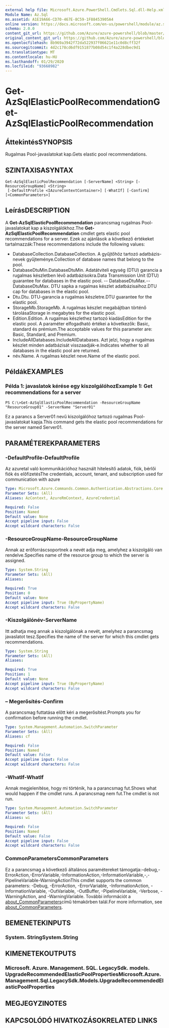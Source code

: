 ```yaml
---
external help file: Microsoft.Azure.PowerShell.Cmdlets.Sql.dll-Help.xml
Module Name: Az.Sql
ms.assetid: A1E19A66-CD70-467E-8C59-1F88453905A4
online version: https://docs.microsoft.com/en-us/powershell/module/az.sql/get-azsqlelasticpoolrecommendation
schema: 2.0.0
content_git_url: https://github.com/Azure/azure-powershell/blob/master/src/Sql/Sql/help/Get-AzSqlElasticPoolRecommendation.md
original_content_git_url: https://github.com/Azure/azure-powershell/blob/master/src/Sql/Sql/help/Get-AzSqlElasticPoolRecommendation.md
ms.openlocfilehash: 8b969a3942f72da522937f06621e11c0d8cff32f
ms.sourcegitcommit: 4d2c178cd6df9151877b08d54c1f4a228dbec9d1
ms.translationtype: MT
ms.contentlocale: hu-HU
ms.lasthandoff: 01/29/2020
ms.locfileid: "93668982"
---
```

# <span data-ttu-id="86204-101">Get-AzSqlElasticPoolRecommendation</span><span class="sxs-lookup"><span data-stu-id="86204-101">Get-AzSqlElasticPoolRecommendation</span></span>

## <span data-ttu-id="86204-102">Áttekintés</span><span class="sxs-lookup"><span data-stu-id="86204-102">SYNOPSIS</span></span>
<span data-ttu-id="86204-103">Rugalmas Pool-javaslatokat kap.</span><span class="sxs-lookup"><span data-stu-id="86204-103">Gets elastic pool recommendations.</span></span>

## <span data-ttu-id="86204-104">SZINTAXISA</span><span class="sxs-lookup"><span data-stu-id="86204-104">SYNTAX</span></span>

```
Get-AzSqlElasticPoolRecommendation [-ServerName] <String> [-ResourceGroupName] <String>
 [-DefaultProfile <IAzureContextContainer>] [-WhatIf] [-Confirm] [<CommonParameters>]
```

## <span data-ttu-id="86204-105">Leírás</span><span class="sxs-lookup"><span data-stu-id="86204-105">DESCRIPTION</span></span>
<span data-ttu-id="86204-106">A **Get-AzSqlElasticPoolRecommendation** parancsmag rugalmas Pool-javaslatokat kap a kiszolgálókhoz.</span><span class="sxs-lookup"><span data-stu-id="86204-106">The **Get-AzSqlElasticPoolRecommendation** cmdlet gets elastic pool recommendations for a server.</span></span>
<span data-ttu-id="86204-107">Ezek az ajánlások a következő értékeket tartalmazzák:</span><span class="sxs-lookup"><span data-stu-id="86204-107">These recommendations include the following values:</span></span>
- <span data-ttu-id="86204-108">DatabaseCollection.</span><span class="sxs-lookup"><span data-stu-id="86204-108">DatabaseCollection.</span></span> <span data-ttu-id="86204-109">A gyűjtőhöz tartozó adatbázis-nevek gyűjteménye.</span><span class="sxs-lookup"><span data-stu-id="86204-109">Collection of database names that belong to the pool.</span></span> 
- <span data-ttu-id="86204-110">DatabaseDtuMin.</span><span class="sxs-lookup"><span data-stu-id="86204-110">DatabaseDtuMin.</span></span> <span data-ttu-id="86204-111">Adatátviteli egység (DTU) garancia a rugalmas készletben lévő adatbázisokra.</span><span class="sxs-lookup"><span data-stu-id="86204-111">Data Transmission Unit (DTU) guarantee for databases in the elastic pool.</span></span> 
 <span data-ttu-id="86204-112">-- DatabaseDtuMax.</span><span class="sxs-lookup"><span data-stu-id="86204-112">-- DatabaseDtuMax.</span></span> <span data-ttu-id="86204-113">DTU sapka a rugalmas készlet adatbázisaihoz.</span><span class="sxs-lookup"><span data-stu-id="86204-113">DTU cap for databases in the elastic pool.</span></span> 
- <span data-ttu-id="86204-114">Dtu.</span><span class="sxs-lookup"><span data-stu-id="86204-114">Dtu.</span></span> <span data-ttu-id="86204-115">DTU-garancia a rugalmas készletre.</span><span class="sxs-lookup"><span data-stu-id="86204-115">DTU guarantee for the elastic pool.</span></span> 
- <span data-ttu-id="86204-116">StorageMb.</span><span class="sxs-lookup"><span data-stu-id="86204-116">StorageMb.</span></span> <span data-ttu-id="86204-117">A rugalmas készlet megabájtban történő tárolása</span><span class="sxs-lookup"><span data-stu-id="86204-117">Storage in megabytes for the elastic pool.</span></span> 
- <span data-ttu-id="86204-118">Edition.</span><span class="sxs-lookup"><span data-stu-id="86204-118">Edition.</span></span> <span data-ttu-id="86204-119">A rugalmas készlethez tartozó kiadás</span><span class="sxs-lookup"><span data-stu-id="86204-119">Edition for the elastic pool.</span></span> <span data-ttu-id="86204-120">A paraméter elfogadható értékei a következők: Basic, standard és prémium.</span><span class="sxs-lookup"><span data-stu-id="86204-120">The acceptable values for this parameter are: Basic, Standard, and Premium.</span></span> 
- <span data-ttu-id="86204-121">IncludeAllDatabases.</span><span class="sxs-lookup"><span data-stu-id="86204-121">IncludeAllDatabases.</span></span> <span data-ttu-id="86204-122">Azt jelzi, hogy a rugalmas készlet minden adatbázisát visszaadják-e.</span><span class="sxs-lookup"><span data-stu-id="86204-122">Indicates whether to all databases in the elastic pool are returned.</span></span> 
- <span data-ttu-id="86204-123">név.</span><span class="sxs-lookup"><span data-stu-id="86204-123">Name.</span></span> <span data-ttu-id="86204-124">A rugalmas készlet neve.</span><span class="sxs-lookup"><span data-stu-id="86204-124">Name of the elastic pool.</span></span>

## <span data-ttu-id="86204-125">Példák</span><span class="sxs-lookup"><span data-stu-id="86204-125">EXAMPLES</span></span>

### <span data-ttu-id="86204-126">Példa 1: javaslatok kérése egy kiszolgálóhoz</span><span class="sxs-lookup"><span data-stu-id="86204-126">Example 1: Get recommendations for a server</span></span>
```
PS C:\>Get-AzSqlElasticPoolRecommendation -ResourceGroupName "ResourceGroup01" -ServerName "Server01"
```

<span data-ttu-id="86204-127">Ez a parancs a Server01 nevű kiszolgálóhoz tartozó rugalmas Pool-javaslatokat kapja.</span><span class="sxs-lookup"><span data-stu-id="86204-127">This command gets the elastic pool recommendations for the server named Server01.</span></span>

## <span data-ttu-id="86204-128">PARAMÉTEREK</span><span class="sxs-lookup"><span data-stu-id="86204-128">PARAMETERS</span></span>

### <span data-ttu-id="86204-129">-DefaultProfile</span><span class="sxs-lookup"><span data-stu-id="86204-129">-DefaultProfile</span></span>
<span data-ttu-id="86204-130">Az azuretal való kommunikációhoz használt hitelesítő adatok, fiók, bérlői fiók és előfizetés</span><span class="sxs-lookup"><span data-stu-id="86204-130">The credentials, account, tenant, and subscription used for communication with azure</span></span>

```yaml
Type: Microsoft.Azure.Commands.Common.Authentication.Abstractions.Core.IAzureContextContainer
Parameter Sets: (All)
Aliases: AzContext, AzureRmContext, AzureCredential

Required: False
Position: Named
Default value: None
Accept pipeline input: False
Accept wildcard characters: False
```

### <span data-ttu-id="86204-131">-ResourceGroupName</span><span class="sxs-lookup"><span data-stu-id="86204-131">-ResourceGroupName</span></span>
<span data-ttu-id="86204-132">Annak az erőforráscsoportnek a nevét adja meg, amelyhez a kiszolgáló van rendelve.</span><span class="sxs-lookup"><span data-stu-id="86204-132">Specifies name of the resource group to which the server is assigned.</span></span>

```yaml
Type: System.String
Parameter Sets: (All)
Aliases:

Required: True
Position: 0
Default value: None
Accept pipeline input: True (ByPropertyName)
Accept wildcard characters: False
```

### <span data-ttu-id="86204-133">-Kiszolgálónév</span><span class="sxs-lookup"><span data-stu-id="86204-133">-ServerName</span></span>
<span data-ttu-id="86204-134">Itt adhatja meg annak a kiszolgálónak a nevét, amelyhez a parancsmag javaslatot tesz.</span><span class="sxs-lookup"><span data-stu-id="86204-134">Specifies the name of the server for which this cmdlet gets recommendations.</span></span>

```yaml
Type: System.String
Parameter Sets: (All)
Aliases:

Required: True
Position: 1
Default value: None
Accept pipeline input: True (ByPropertyName)
Accept wildcard characters: False
```

### <span data-ttu-id="86204-135">– Megerősítés</span><span class="sxs-lookup"><span data-stu-id="86204-135">-Confirm</span></span>
<span data-ttu-id="86204-136">A parancsmag futtatása előtt kéri a megerősítést.</span><span class="sxs-lookup"><span data-stu-id="86204-136">Prompts you for confirmation before running the cmdlet.</span></span>

```yaml
Type: System.Management.Automation.SwitchParameter
Parameter Sets: (All)
Aliases: cf

Required: False
Position: Named
Default value: False
Accept pipeline input: False
Accept wildcard characters: False
```

### <span data-ttu-id="86204-137">-WhatIf</span><span class="sxs-lookup"><span data-stu-id="86204-137">-WhatIf</span></span>
<span data-ttu-id="86204-138">Annak megjelenítése, hogy mi történik, ha a parancsmag fut.</span><span class="sxs-lookup"><span data-stu-id="86204-138">Shows what would happen if the cmdlet runs.</span></span>
<span data-ttu-id="86204-139">A parancsmag nem fut.</span><span class="sxs-lookup"><span data-stu-id="86204-139">The cmdlet is not run.</span></span>

```yaml
Type: System.Management.Automation.SwitchParameter
Parameter Sets: (All)
Aliases: wi

Required: False
Position: Named
Default value: False
Accept pipeline input: False
Accept wildcard characters: False
```

### <span data-ttu-id="86204-140">CommonParameters</span><span class="sxs-lookup"><span data-stu-id="86204-140">CommonParameters</span></span>
<span data-ttu-id="86204-141">Ez a parancsmag a következő általános paramétereket támogatja:-debug,-ErrorAction,-ErrorVariable,-InformationAction,-InformationVariable,-,-PipelineVariable-WarningAction</span><span class="sxs-lookup"><span data-stu-id="86204-141">This cmdlet supports the common parameters: -Debug, -ErrorAction, -ErrorVariable, -InformationAction, -InformationVariable, -OutVariable, -OutBuffer, -PipelineVariable, -Verbose, -WarningAction, and -WarningVariable.</span></span> <span data-ttu-id="86204-142">További információt a [about_CommonParameters](https://go.microsoft.com/fwlink/?LinkID=113216)című témakörben talál.</span><span class="sxs-lookup"><span data-stu-id="86204-142">For more information, see [about_CommonParameters](https://go.microsoft.com/fwlink/?LinkID=113216).</span></span>

## <span data-ttu-id="86204-143">BEMENETEK</span><span class="sxs-lookup"><span data-stu-id="86204-143">INPUTS</span></span>

### <span data-ttu-id="86204-144">System. String</span><span class="sxs-lookup"><span data-stu-id="86204-144">System.String</span></span>

## <span data-ttu-id="86204-145">KIMENETEK</span><span class="sxs-lookup"><span data-stu-id="86204-145">OUTPUTS</span></span>

### <span data-ttu-id="86204-146">Microsoft. Azure. Management. SQL. LegacySdk. models. UpgradeRecommendedElasticPoolProperties</span><span class="sxs-lookup"><span data-stu-id="86204-146">Microsoft.Azure.Management.Sql.LegacySdk.Models.UpgradeRecommendedElasticPoolProperties</span></span>

## <span data-ttu-id="86204-147">MEGJEGYZI</span><span class="sxs-lookup"><span data-stu-id="86204-147">NOTES</span></span>

## <span data-ttu-id="86204-148">KAPCSOLÓDÓ HIVATKOZÁSOK</span><span class="sxs-lookup"><span data-stu-id="86204-148">RELATED LINKS</span></span>
